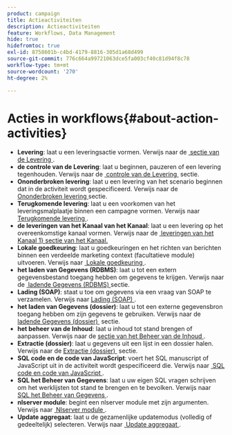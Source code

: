 ```yaml
---
product: campaign
title: Actieactiviteiten
description: Actieactiviteiten
feature: Workflows, Data Management
hide: true
hidefromtoc: true
exl-id: 8758601b-c4bd-4179-8816-305d1a68d499
source-git-commit: 776c664a99721063dce5fa003cf40c81d94f8c78
workflow-type: tm+mt
source-wordcount: '270'
ht-degree: 2%

---
```


# Acties in workflows{#about-action-activities}



* **Levering**: laat u een leveringsactie vormen. Verwijs naar de [&#x200B; sectie van de Levering &#x200B;](delivery.md).
* **de controle van de Levering**: laat u beginnen, pauzeren of een levering tegenhouden. Verwijs naar de [&#x200B; controle van de Levering &#x200B;](delivery-control.md) sectie.
* **Ononderbroken levering**: laat u een levering van het scenario beginnen dat in de activiteit wordt gespecificeerd. Verwijs naar de [&#x200B; Ononderbroken levering &#x200B;](continuous-delivery.md) sectie.
* **Terugkomende levering**: laat u een voorkomen van het leveringsmalplaatje binnen een campagne vormen. Verwijs naar [&#x200B; Terugkomende levering &#x200B;](recurring-delivery.md).
* **de leveringen van het Kanaal van het Kanaal**: laat u een levering op het overeenkomstige kanaal vormen. Verwijs naar de [&#x200B; leveringen van het Kanaal 1&rbrace; sectie van het Kanaal.](cross-channel-deliveries.md)
* **Lokale goedkeuring**: laat u goedkeuringen en het richten van berichten binnen een verdeelde marketing context (facultatieve module) uitvoeren. Verwijs naar [&#x200B; Lokale goedkeuring &#x200B;](local-approval.md).
* **het laden van Gegevens (RDBMS)**: laat u tot een extern gegevensbestand toegang hebben om gegevens te krijgen. Verwijs naar de [&#x200B; ladende Gegevens (RDBMS) &#x200B;](data-loading-rdbms.md) sectie.
* **Lading (SOAP)**: staat u toe om gegevens via een vraag van SOAP te verzamelen. Verwijs naar [&#x200B; Lading (SOAP) &#x200B;](loading-soap.md).
* **het laden van Gegevens (dossier)**: laat u tot een externe gegevensbron toegang hebben om zijn gegevens te gebruiken. Verwijs naar de [&#x200B; ladende Gegevens (dossier) &#x200B;](data-loading-file.md) sectie.
* **het beheer van de Inhoud**: laat u inhoud tot stand brengen of aanpassen. Verwijs naar de [&#x200B; sectie van het Beheer van de Inhoud &#x200B;](content-management.md).
* **Extractie (dossier)**: laat u gegevens uit een lijst in een dossier halen. Verwijs naar de [&#x200B; Extractie (dossier) &#x200B;](extraction-file.md) sectie.
* **SQL code en de code van JavaScript**: voert het SQL manuscript of JavaScript uit in de activiteit wordt gespecificeerd die. Verwijs naar [&#x200B; SQL code en code van JavaScript &#x200B;](sql-code-and-javascript-code.md).
* **SQL het Beheer van Gegevens**: laat u uw eigen SQL vragen schrijven om het werklijsten tot stand te brengen en te bevolken. Verwijs naar [&#x200B; SQL het Beheer van Gegevens &#x200B;](sql-data-management.md).
* **nlserver module**: begint een nlserver module met zijn argumenten. Verwijs naar [&#x200B; Nlserver module &#x200B;](nlserver-module.md).
* **Update aggregaat**: laat u de gezamenlijke updatemodus (volledig of gedeeltelijk) selecteren. Verwijs naar [&#x200B; Update aggregaat &#x200B;](update-aggregate.md).
